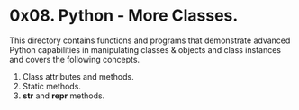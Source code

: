 # 0x08. Python - More Classes.
This directory contains functions and programs that demonstrate advanced Python capabilities in manipulating classes & objects and class instances and covers the following concepts.

1. Class attributes and methods.
2. Static methods.
3. __str__ and __repr__ methods.

